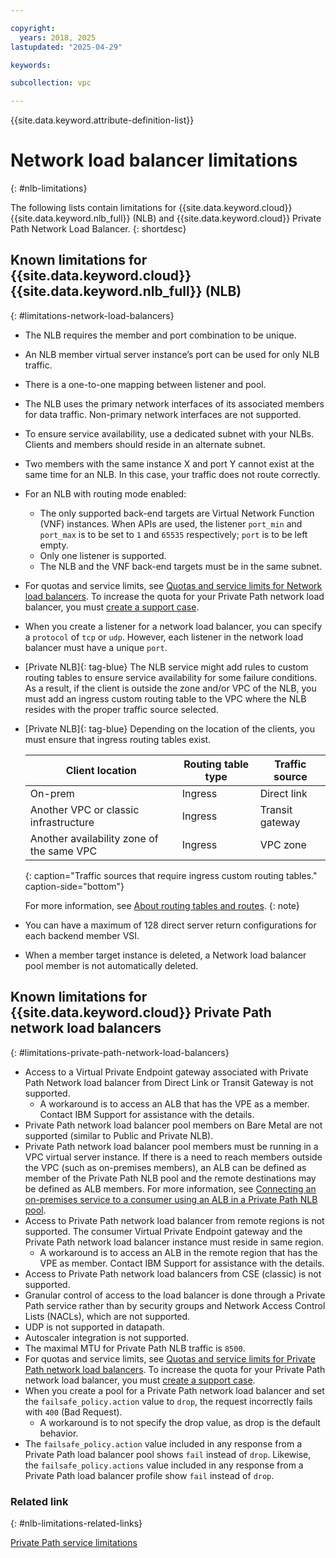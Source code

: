 ```yaml
---

copyright:
  years: 2018, 2025
lastupdated: "2025-04-29"

keywords:

subcollection: vpc

---
```


{{site.data.keyword.attribute-definition-list}}

# Network load balancer limitations
{: #nlb-limitations}

The following lists contain limitations for {{site.data.keyword.cloud}} {{site.data.keyword.nlb_full}} (NLB) and {{site.data.keyword.cloud}} Private Path Network Load Balancer.
{: shortdesc}

## Known limitations for {{site.data.keyword.cloud}} {{site.data.keyword.nlb_full}} (NLB)
{: #limitations-network-load-balancers}

* The NLB requires the member and port combination to be unique.
* An NLB member virtual server instance’s port can be used for only NLB traffic.
* There is a one-to-one mapping between listener and pool.
* The NLB uses the primary network interfaces of its associated members for data traffic. Non-primary network interfaces are not supported.
* To ensure service availability, use a dedicated subnet with your NLBs. Clients and members should reside in an alternate subnet.
* Two members with the same instance X and port Y cannot exist at the same time for an NLB. In this case, your traffic does not route correctly.
* For an NLB with routing mode enabled:
   * The only supported back-end targets are Virtual Network Function (VNF) instances. When APIs are used, the listener `port_min` and `port_max` is to be set to `1` and `65535` respectively; `port` is to be left empty.
   * Only one listener is supported.
   * The NLB and the VNF back-end targets must be in the same subnet.
* For quotas and service limits, see [Quotas and service limits for Network load balancers](/docs/vpc?topic=vpc-quotas#nlb-quotas). To increase the quota for your Private Path network load balancer, you must [create a support case](/docs/account?topic=account-open-case).
* When you create a listener for a network load balancer, you can specify a `protocol` of `tcp` or `udp`. However, each listener in the network load balancer must have a unique `port`.
* [Private NLB]{: tag-blue} The NLB service might add rules to custom routing tables to ensure service availability for some failure conditions. As a result, if the client is outside the zone and/or VPC of the NLB, you must add an ingress custom routing table to the VPC where the NLB resides with the proper traffic source selected.
* [Private NLB]{: tag-blue} Depending on the location of the clients, you must ensure that ingress routing tables exist.

   | Client location | Routing table type | Traffic source |
   |----|----|----|
   | On-prem | Ingress | Direct link |
   | Another VPC or classic infrastructure | Ingress | Transit gateway |
   | Another availability zone of the same VPC | Ingress | VPC zone |
   {: caption="Traffic sources that require ingress custom routing tables." caption-side="bottom"}

   For more information, see [About routing tables and routes](/docs/vpc?topic=vpc-about-custom-routes).
   {: note}

* You can have a maximum of 128 direct server return configurations for each backend member VSI.
* When a member target instance is deleted, a Network load balancer pool member is not automatically deleted.

## Known limitations for {{site.data.keyword.cloud}} Private Path network load balancers
{: #limitations-private-path-network-load-balancers}

* Access to a Virtual Private Endpoint gateway associated with Private Path Network load balancer from Direct Link or Transit Gateway is not supported.
   * A workaround is to access an ALB that has the VPE as a member. Contact IBM Support for assistance with the details.
* Private Path network load balancer pool members on Bare Metal are not supported (similar to Public and Private NLB).
* Private Path network load balancer pool members must be running in a VPC virtual server instance. If there is a need to reach members outside the VPC (such as on-premises members), an ALB can be defined as member of the Private Path NLB pool and the remote destinations may be defined as ALB members. For more information, see [Connecting an on-premises service to a consumer using an ALB in a Private Path NLB pool](/docs/vpc?topic=vpc-private-path-service-intro&interface=ui#pps-use-case-5).
* Access to Private Path network load balancer from remote regions is not supported. The consumer Virtual Private Endpoint gateway and the Private Path network load balancer instance must reside in same region. 
   * A workaround is to access an ALB in the remote region that has the VPE as member. Contact IBM Support for assistance with the details.
* Access to Private Path network load balancers from CSE (classic) is not supported.
* Granular control of access to the load balancer is done through a Private Path service rather than by security groups and Network Access Control Lists (NACLs), which are not supported.
* UDP is not supported in datapath.
* Autoscaler integration is not supported.
* The maximal MTU for Private Path NLB traffic is `8500`.
* For quotas and service limits, see [Quotas and service limits for Private Path network load balancers](/docs/vpc?topic=vpc-quotas#ppnlb-quotas). To increase the quota for your Private Path network load balancer, you must [create a support case](/docs/account?topic=account-open-case).
* When you create a pool for a Private Path network load balancer and set the `failsafe_policy.action` value to `drop`, the request incorrectly fails with `400` (Bad Request).
   * A workaround is to not specify the drop value, as drop is the default behavior.
* The `failsafe_policy.action` value included in any response from a Private Path load balancer pool shows `fail` instead of `drop`. Likewise, the `failsafe_policy.actions` value included in any response from a Private Path load balancer profile show `fail` instead of `drop`.

### Related link
{: #nlb-limitations-related-links}

[Private Path service limitations](/docs/vpc?topic=vpc-ppsg-limitations)
